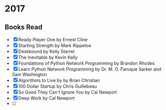 # 2017 

## Books Read

- [X] Ready Player One by Ernest Cline
- [X] Starting Strength by Mark Rippetoe
- [X] Deskbound by Kelly Starret
- [X] The Inevitable by Kevin Kelly
- [X] Foundations of Python Network Programming by Brandon Rhodes
- [X] Learn Python Network Programming by Dr. M. O. Faruque Sarker and Sam Washington
- [X] Algorithms to Live by by Brian Christian
- [X] 100 Dollar Startup by Chris Guillebeau
- [X] So Good They Can't Ignore You by Cal Newport
- [X] Deep Work by Cal Newport
- [ ] 



